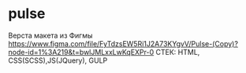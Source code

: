 # pulse
Верста макета из Фигмы https://www.figma.com/file/FyTdzsEW5Ri1J2A73KYgvV/Pulse-(Copy)?node-id=1%3A219&t=bwlJMLxxLwKqEXPr-0
СТЕК: HTML, CSS(SCSS),JS(JQuery), GULP

